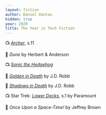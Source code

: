 ```yaml
---
layout: fiction
author: Daniel Dantas
hidden: true
year: 2020
title: The Year in Tech Fiction
---
```


📺 [_Archer_](https://en.wikipedia.org/wiki/Archer_season_11), s.11 <!-- 3/10/2025 -->

📔 _Dune_ by Herbert & Anderson <!-- 12/8/2024 -->

📺 [_Sonic the Hedgehog_](https://en.wikipedia.org/wiki/Sonic_the_Hedgehog_(film)) <!-- 12/4/2024 -->

📕 [_Golden in Death_](https://jdrobb.com/2020/01/golden-in-death/) by J.D. Robb <!-- 7/14/2023 -->

📕 [_Shadows in Death_](https://jdrobb.com/2020/02/shadwos-in-death/) by J.D. Robb <!-- 7/14/2023 -->

📺 Star Trek: [_Lower Decks_](https://en.wikipedia.org/wiki/Star_Trek:_Lower_Decks_season_1), s.1 by Paramount <!-- 3/17/2023 -->

📕 _Once Upon a Space-Time!_ by Jeffrey Brown <!-- 3/7/2023 -->


